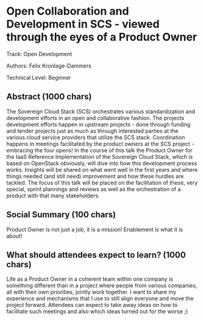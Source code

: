 # Open Collaboration and Development in SCS - viewed through the eyes of a Product Owner

Track: Open Development

Authors: Felix Kronlage-Dammers

Technical Level: Beginner

## Abstract (1000 chars)

The Sovereign Cloud Stack (SCS) orchestrates various standardization and development
efforts in an open and collaborative fashion. The projects development efforts happen 
in upstream projects - done through funding and tender projects
just as much as through interested parties at the various cloud service providers that
utilize the SCS stack. Coordination happens in meetings facilitated by the
product owners at the SCS project - embracing the four opens!
In the course of this talk the Product Owner for the IaaS Reference Implementation of the
Sovereign Cloud Stack, which is based on OpenStack obviously, will dive into how this
development process works. Insights will be shared on what went well in the first years
and where things needed (and still need) improvement and how these hurdles are tackled.
The focus of this talk will be placed on the facilitation of these, very special,
sprint plannings and reviews as well as the orchestration of a product with that many
stakeholders.

## Social Summary (100 chars)

Product Owner is not just a job, it is a mission! Enablement is what it is about!

## What should attendees expect to learn? (1000 chars)

Life as a Product Owner in a coherent team within one company is something different
than in a project where people from various companies, all with their own priorities,
jointly work together. I want to share my experience and mechanisms that I use to still
align everyone and move the project forward. Attendees can expect to take away ideas
on how to facilitate such meetings and also which ideas turned out for the worse ;)

